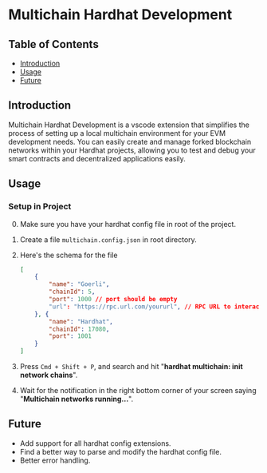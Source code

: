 # Multichain Hardhat Development

## Table of Contents

- [Introduction](#introduction)
- [Usage](#usage)
- [Future](#future)

## Introduction

Multichain Hardhat Development is a vscode extension that simplifies the process of setting up a local multichain environment for your EVM development needs. You can easily create and manage forked blockchain networks within your Hardhat projects, allowing you to test and debug your smart contracts and decentralized applications easily.

## Usage

### Setup in Project

0. Make sure you have your hardhat config file in root of the project.
1. Create a file `multichain.config.json` in root directory.
2. Here's the schema for the file

   ```JSON
   [
       {
           "name": "Goerli",
           "chainId": 5,
           "port": 1000 // port should be empty
           "url": "https://rpc.url.com/yoururl", // RPC URL to interact with the chain
       }, {
           "name": "Hardhat",
           "chainId": 17080,
           "port": 1001
       }
   ]
   ```

3. Press `Cmd + Shift + P`, and search and hit "**hardhat multichain: init network chains**".
4. Wait for the notification in the right bottom corner of your screen saying "**Multichain networks running...**".

## Future

- Add support for all hardhat config extensions.
- Find a better way to parse and modify the hardhat config file.
- Better error handling.
